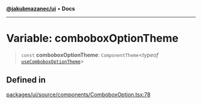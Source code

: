 [**@jakubmazanec/ui**](../README.md) • **Docs**

---

# Variable: comboboxOptionTheme

> `const` **comboboxOptionTheme**: `ComponentTheme`\<_typeof_
> [`useComboboxOptionTheme`](../functions/useComboboxOptionTheme.md)\>

## Defined in

[packages/ui/source/components/ComboboxOption.tsx:78](https://github.com/jakubmazanec/tools/blob/6ed2cc9bf798455a62cfc34def34fef748169fa2/packages/ui/source/components/ComboboxOption.tsx#L78)
